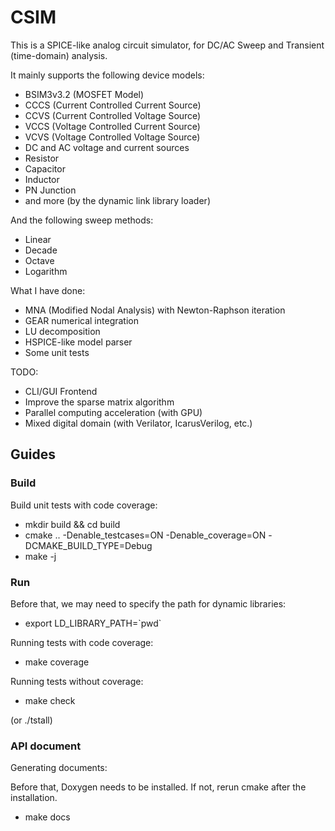 # CSIM

This is a SPICE-like analog circuit simulator, for DC/AC Sweep and Transient (time-domain) analysis.

It mainly supports the following device models:
* BSIM3v3.2 (MOSFET Model)
* CCCS (Current Controlled Current Source)
* CCVS (Current Controlled Voltage Source)
* VCCS (Voltage Controlled Current Source)
* VCVS (Voltage Controlled Voltage Source)
* DC and AC voltage and current sources
* Resistor
* Capacitor
* Inductor
* PN Junction
* and more (by the dynamic link library loader)

And the following sweep methods:
* Linear
* Decade
* Octave
* Logarithm

What I have done:
* MNA (Modified Nodal Analysis) with Newton-Raphson iteration
* GEAR numerical integration
* LU decomposition
* HSPICE-like model parser
* Some unit tests

TODO:
* CLI/GUI Frontend
* Improve the sparse matrix algorithm
* Parallel computing acceleration (with GPU)
* Mixed digital domain (with Verilator, IcarusVerilog, etc.)

## Guides

### Build
Build unit tests with code coverage:
* mkdir build && cd build
* cmake .. -Denable_testcases=ON -Denable_coverage=ON -DCMAKE_BUILD_TYPE=Debug
* make -j

### Run
Before that, we may need to specify the path for dynamic libraries:
* export LD_LIBRARY_PATH=\`pwd\`

Running tests with code coverage:
* make coverage

Running tests without coverage:
* make check

(or ./tstall)

### API document
Generating documents:

Before that, Doxygen needs to be installed. If not, rerun cmake after the installation.

* make docs
